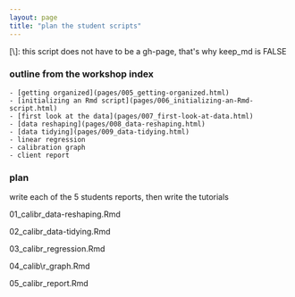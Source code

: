 ```yaml
---
layout: page
title: "plan the student scripts"
---
```


[\\]: this script does not have to be a gh-page, that's why keep_md is FALSE






### outline from the workshop index


```
- [getting organized](pages/005_getting-organized.html)
- [initializing an Rmd script](pages/006_initializing-an-Rmd-script.html)
- [first look at the data](pages/007_first-look-at-data.html)
- [data reshaping](pages/008_data-reshaping.html)
- [data tidying](pages/009_data-tidying.html)
- linear regression 
- calibration graph 
- client report 
```





### plan

write each of the 5 students reports, then write the tutorials

01\_calibr\_data-reshaping.Rmd

02\_calibr\_data-tidying.Rmd

03\_calibr\_regression.Rmd

04\_calib\r_graph.Rmd

05\_calibr\_report.Rmd




